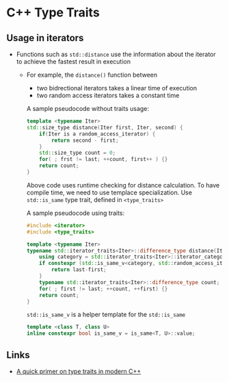 # C++ Type Traits

## Usage in iterators

- Functions such as `std::distance` use the information about the iterator to achieve the fastest result in execution
  - For example, the `distance()` function between
    - two bidrectional iterators takes a linear time of execution
    - two random access iterators takes a constant time

    A sample pseudocode without traits usage:
    ```cpp
    template <typename Iter>
    std::size_type distance(Iter first, Iter, second) {
        if(Iter is a random_access_iterator) {
            return second - first;
        }
        std::size_type count = 0;
        for( ; frst != last; ++count, first++ ) {}
        return count;
    }
    ```
    Above code uses runtime checking for distance calculation. To have compile time, we need to use templace specialization. Use `std::is_same` type trait, defined in `<type_traits>`

    A sample pseudocode using traits:
    ```cpp
    #include <iterator>
    #include <type_traits>

    template <typename Iter>
    typename std::iterator_traits<Iter>::difference_type distance(Iter first, Iter last) {
        using category = std::iterator_traits<Iter>::iterator_category;
        if constexpr (std::is_same_v<category, std::random_access_iterator_tag>) {
            return last-first;
        }
        typename std::iterator_traits<Iter>::difference_type count;
        for( ; first != last; ++count, ++first) {}
        return count;
    }
    ```

    `std::is_same_v` is a helper template for the `std::is_same`
    ```cpp
    template <class T, class U>
    inline constexpr bool is_same_v = is_same<T, U>::value;
    ```

## Links

- [A quick primer on type traits in modern C++](https://www.internalpointers.com/post/quick-primer-type-traits-modern-cpp#:~:text=What%20is%20a%20type%20trait,or%20the%20transformation%20it%20performs.)
